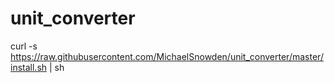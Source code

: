 # unit_converter
curl -s https://raw.githubusercontent.com/MichaelSnowden/unit_converter/master/install.sh | sh
